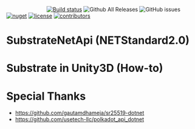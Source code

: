 &nbsp;&nbsp;&nbsp;&nbsp;&nbsp;&nbsp;&nbsp;&nbsp;&nbsp;&nbsp;&nbsp;&nbsp;&nbsp;&nbsp;&nbsp;&nbsp;&nbsp;&nbsp;&nbsp;&nbsp;&nbsp;&nbsp;&nbsp;&nbsp;&nbsp;&nbsp;
[![Build status](https://ci.appveyor.com/api/projects/status/jsei7yv376en17rr?svg=true)](https://ci.appveyor.com/project/darkfriend77/substratenetapi)
![Github All Releases](https://img.shields.io/github/downloads/darkfriend77/SubstrateNetApi/total.svg)
![GitHub issues](https://img.shields.io/github/issues/darkfriend77/SubstrateNetApi.svg)
[![nuget](https://img.shields.io/nuget/v/SubstrateNetApi)](https://img.shields.io/nuget/v/SubstrateNetApi)
[![license](https://img.shields.io/github/license/darkfriend77/SubstrateNetApi)](https://img.shields.io/github/license/darkfriend77/SubstrateNetApi)
[![contributors](https://img.shields.io/github/contributors/darkfriend77/SubstrateNetApi)](https://img.shields.io/github/contributors/darkfriend77/SubstrateNetApi)

# SubstrateNetApi (NETStandard2.0)


# Substrate in Unity3D (How-to)


# Special Thanks
- https://github.com/gautamdhameja/sr25519-dotnet
- https://github.com/usetech-llc/polkadot_api_dotnet

